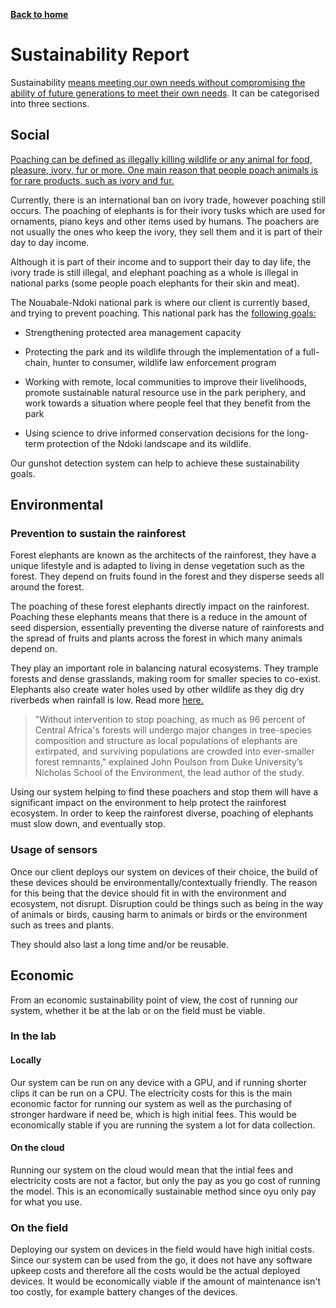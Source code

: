 [__Back to home__](index.md)

# Sustainability Report

Sustainability [means meeting our own needs without compromising the ability of future generations to meet their own needs](http://www.mcgill.ca/sustainability/files/sustainability/what-is-sustainability.pdf). It can be categorised into three sections.

## Social

[Poaching can be defined as illegally killing wildlife or any animal for food, pleasure, ivory, fur or more. One main reason that people poach animals is for rare products, such as ivory and fur.](https://www.4elephants.org/blog/article/why-elephants-are-poached)

Currently, there is an international ban on ivory trade, however poaching still occurs. The poaching of elephants is for their ivory tusks which are used for ornaments, piano keys and other items used by humans. The poachers are not usually the ones who keep the ivory, they sell them and it is part of their day to day income. 

Although it is part of their income and to support their day to day life, the ivory trade is still illegal, and elephant poaching as a whole is illegal in national parks (some people poach elephants for their skin and meat).

The Nouabale-Ndoki national park is where our client is currently based, and trying to prevent poaching. This national park has the [following goals:](https://congo.wcs.org/Wild-Places/Nouabale-Ndoki-National-Park.aspx) 

- Strengthening protected area management capacity

- Protecting the park and its wildlife through the implementation of a full-chain, hunter to consumer, wildlife law enforcement program

- Working with remote, local communities to improve their livelihoods, promote sustainable natural resource use in the park periphery, and work towards a situation where people feel that they benefit from the park

- Using science to drive informed conservation decisions for the long-term protection of the Ndoki landscape and its wildlife.

Our gunshot detection system can help to achieve these sustainability goals.

## Environmental

### Prevention to sustain the rainforest

Forest elephants are known as the architects of the rainforest, they have a unique lifestyle and is adapted to living in dense vegetation such as the forest. They depend on fruits found in the forest and they disperse seeds all around the forest.

The poaching of these forest elephants directly impact on the rainforest. Poaching these elephants means that there is a reduce in the amount of seed dispersion, essentially preventing the diverse nature of rainforests and the spread of fruits and plants across the forest in which many animals depend on. 

They play an important role in balancing natural ecosystems. They trample forests and dense grasslands, making room for smaller species to co-exist. Elephants also create water holes used by other wildlife as they dig dry riverbeds when rainfall is low. Read more [here.](https://www.awf.org/blog/elephants-are-pillars-africas-ecosystems-and-they-need-our-support)

> "Without intervention to stop poaching, as much as 96 percent of Central Africa's forests will undergo major changes in tree-species composition and structure as local populations of elephants are extirpated, and surviving populations are crowded into ever-smaller forest remnants," explained John Poulson from Duke University’s Nicholas School of the Environment, the lead author of the study.

Using our system helping to find these poachers and stop them will have a significant impact on the environment to help protect the rainforest ecosystem. In order to keep the rainforest diverse, poaching of elephants must slow down, and eventually stop.

### Usage of sensors

Once our client deploys our system on devices of their choice, the build of these devices should be environmentally/contextually friendly. The reason for this being that the device should fit in with the environment and ecosystem, not disrupt. Disruption could be things such as being in the way of animals or birds, causing harm to animals or birds or the environment such as trees and plants.

They should also last a long time and/or be reusable.

## Economic

From an economic sustainability point of view, the cost of running our system, whether it be at the lab or on the field must be viable.

### In the lab

#### Locally

Our system can be run on any device with a GPU, and if running shorter clips it can be run on a CPU. The electricity costs for this is the main economic factor for running our system as well as the purchasing of stronger hardware if need be, which is high initial fees. This would be economically stable if you are running the system a lot for data collection.

#### On the cloud

Running our system on the cloud would mean that the intial fees and electricity costs are not a factor, but only the pay as you go cost of running the model. This is an economically sustainable method since oyu only pay for what you use. 

### On the field

Deploying our system on devices in the field would have high initial costs. Since our system can be used from the go, it does not have any software upkeep costs and therefore all the costs would be the actual deployed devices. It would be economically viable if the amount of maintenance isn't too costly, for example battery changes of the devices.
